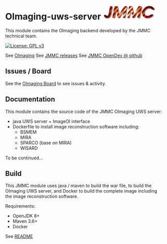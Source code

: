 # OImaging-uws-server    ![JMMC logo](doc/JMMC-logo.jpg)

This module contains the OImaging backend developed by the JMMC technical team.

[![License: GPL v3](https://img.shields.io/badge/License-GPLv3-blue.svg)](LICENSE)


See [OImaging](https://www.jmmc.fr/oimaging)
See [JMMC releases](https://www.jmmc.fr/releases/)
See [JMMC OpenDev @ github](https://github.com/JMMC-OpenDev/)


## Issues / Board

See the [OImaging Board](https://github.com/orgs/JMMC-OpenDev/projects/3) to see issues & activity.


## Documentation

This module contains the source code of the JMMC OImaging UWS server:
- java UWS server + ImageOI interface
- Dockerfile to install image reconstruction software including:
  - BSMEM
  - MIRA
  - SPARCO (base on MIRA)
  - WISARD

To be continued...


## Build

This JMMC module uses java / maven to build the war file, to build the OImaging UWS server,
and Docker to build the complete image including the image reconstruction software.

Requirements:
- OpenJDK 8+
- Maven 3.6+
- Docker

See [README](https://github.com/JMMC-OpenDev/oimaging-uws-server/blob/master/runtime/docker/oiservices/README.txt)

